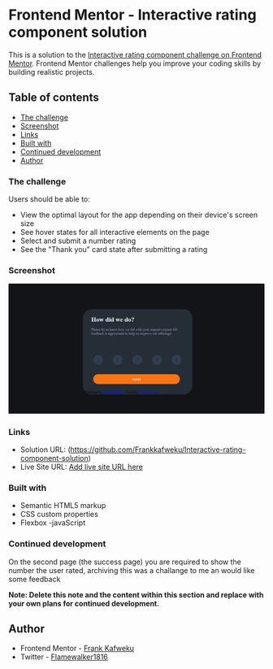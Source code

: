 # Frontend Mentor - Interactive rating component solution

This is a solution to the [Interactive rating component challenge on Frontend Mentor](https://www.frontendmentor.io/challenges/interactive-rating-component-koxpeBUmI). Frontend Mentor challenges help you improve your coding skills by building realistic projects. 

## Table of contents


  - [The challenge](#the-challenge)
  - [Screenshot](#screenshot)
  - [Links](#links)
  - [Built with](#built-with)
  - [Continued development](#continued-development)
- [Author](#author)


### The challenge

Users should be able to:

- View the optimal layout for the app depending on their device's screen size
- See hover states for all interactive elements on the page
- Select and submit a number rating
- See the "Thank you" card state after submitting a rating

### Screenshot

![](./images/Screenshot%20.png)


### Links

- Solution URL: (https://github.com/Frankkafweku/Interactive-rating-component-solution)
- Live Site URL: [Add live site URL here](https://your-live-site-url.com)


### Built with

- Semantic HTML5 markup
- CSS custom properties
- Flexbox
-javaScript

### Continued development

On the second page (the success page) you are required to show the number the user rated, archiving this was a challange to me an would like some feedback

**Note: Delete this note and the content within this section and replace with your own plans for continued development.**


## Author

- Frontend Mentor - [Frank Kafweku](https://www.frontendmentor.io/profile/Frankkafweku)
- Twitter - [Flamewalker1816](https://twitter.com/flamewalker1816)

